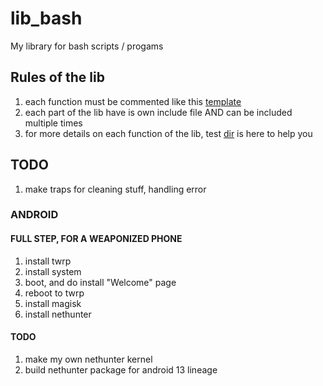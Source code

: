 # lib_bash
My library for bash scripts / progams

## Rules of the lib

1. each function must be commented like this [template](./rsc/template/comment.fonction.tmp)
2. each part of the lib have is own include file AND can be included multiple times
3. for more details on each function of the lib, test [dir](./test/) is here to help you

## TODO

1. make traps for cleaning stuff, handling error

### ANDROID

####  FULL STEP, FOR A WEAPONIZED PHONE

1. install twrp
4. install system
5. boot, and do install "Welcome" page
6. reboot to twrp
7. install magisk
8. install nethunter

#### TODO

1. make my own nethunter kernel
2. build nethunter package for android 13 lineage

